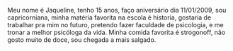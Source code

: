 Meu nome é Jaqueline, tenho 15 anos, faço aniversário dia 11/01/2009, sou capricorniana, minha matéria favorita na escola é historia, gostaria de trabalhar pra mim no futuro, pretendo fazer faculdade de psicologia, e me tronar a melhor psicóloga da vida. Minha comida favorita é strogonoff, não gosto muito de doce, sou chegada a mais salgado. 
